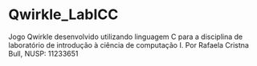 # Qwirkle_LabICC
Jogo Qwirkle desenvolvido utilizando linguagem C para a disciplina de laboratório de introdução à ciência de computação I.
Por Rafaela Cristna Bull, NUSP: 11233651
